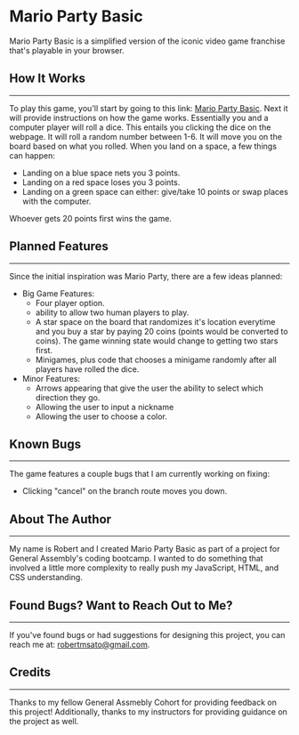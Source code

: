 # Mario Party Basic
Mario Party Basic is a simplified version of the iconic video game franchise that's playable in your browser.

## How It Works
---
To play this game, you'll start by going to this link: [Mario Party Basic](https://rsato1007.github.io/). Next it will provide instructions on how the game works. Essentially you and a computer player will roll a dice. This entails you clicking the dice on the webpage. It will roll a random number between 1-6. It will move you on the board based on what you rolled. When you land on a space, a few things can happen:
- Landing on a blue space nets you 3 points.
- Landing on a red space loses you 3 points.
- Landing on a green space can either: give/take 10 points or swap places with the computer.

Whoever gets 20 points first wins the game.

## Planned Features
---
Since the initial inspiration was Mario Party, there are a few ideas planned:
- Big Game Features:
    - Four player option.
    - ability to allow two human players to play.
    - A star space on the board that randomizes it's location everytime and you buy a star by paying 20 coins (points would be converted to coins). The game winning state would change to getting two stars first.
    - Minigames, plus code that chooses a minigame randomly after all players have rolled the dice.
- Minor Features:
    - Arrows appearing that give the user the ability to select which direction they go.
    - Allowing the user to input a nickname
    - Allowing the user to choose a color.

## Known Bugs
---
The game features a couple bugs that I am currently working on fixing:
- Clicking "cancel" on the branch route moves you down.

## About The Author
---
My name is Robert and I created Mario Party Basic as part of a project for General Assembly's coding bootcamp. I wanted to do something that involved a little more complexity to really push my JavaScript, HTML, and CSS understanding.

## Found Bugs? Want to Reach Out to Me?
---
If you've found bugs or had suggestions for designing this project, you can reach me at: robertmsato@gmail.com.

## Credits
---
Thanks to my fellow General Assmebly Cohort for providing feedback on this project! Additionally, thanks to my instructors for providing guidance on the project as well.